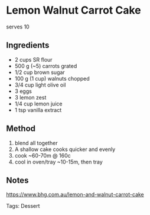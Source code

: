 # Lemon Walnut Carrot Cake

serves 10

## Ingredients

* 2 cups SR flour
* 500 g (~5) carrots grated
* 1/2 cup brown sugar
* 100 g (1 cup) walnuts chopped
* 3/4 cup light olive oil
* 3 eggs
* 3 lemon zest
* 1/4 cup lemon juice
* 1 tsp vanilla extract

## Method

1. blend all together
2. A shallow cake cooks quicker and evenly
3. cook ~60-70m @ 160c
4. cool in oven/tray ~10-15m, then tray

## Notes

https://www.bhg.com.au/lemon-and-walnut-carrot-cake

Tags: Dessert